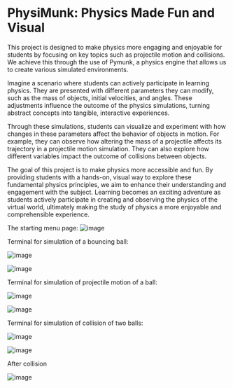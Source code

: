 # PhysiMunk: Physics Made Fun and Visual

This project is designed to make physics more engaging and enjoyable for students by focusing on key topics such as projectile motion and collisions. We achieve this through the use of Pymunk, a physics engine that allows us to create various simulated environments.

Imagine a scenario where students can actively participate in learning physics. They are presented with different parameters they can modify, such as the mass of objects, initial velocities, and angles. These adjustments influence the outcome of the physics simulations, turning abstract concepts into tangible, interactive experiences.

Through these simulations, students can visualize and experiment with how changes in these parameters affect the behavior of objects in motion. For example, they can observe how altering the mass of a projectile affects its trajectory in a projectile motion simulation. They can also explore how different variables impact the outcome of collisions between objects.

The goal of this project is to make physics more accessible and fun. By providing students with a hands-on, visual way to explore these fundamental physics principles, we aim to enhance their understanding and engagement with the subject. Learning becomes an exciting adventure as students actively participate in creating and observing the physics of the virtual world, ultimately making the study of physics a more enjoyable and comprehensible experience.

The starting menu page:
![image](https://github.com/Mana120/SimpliPhy/assets/90771545/0deaa684-a28a-43a9-8a9e-eae989bdd9ac)

Terminal for simulation of a bouncing ball:

![image](https://github.com/Mana120/SimpliPhy/assets/90771545/de326b2d-a6bb-4912-8a16-13b53a904fa3)

![image](https://github.com/Mana120/SimpliPhy/assets/90771545/a253e0e4-3d6d-496a-a30f-3ecaa126b46b)

Terminal for simulation of projectile motion of a ball:

![image](https://github.com/Mana120/SimpliPhy/assets/90771545/3fd11986-b3bb-45df-89b5-5368afd73939)

![image](https://github.com/Mana120/SimpliPhy/assets/90771545/bc44ce73-d380-4f46-9734-2ab775026337)

Terminal for simulation of collision of two balls:

![image](https://github.com/Mana120/SimpliPhy/assets/90771545/208cdb05-8dd5-4b56-886c-250d91e80b04)

![image](https://github.com/Mana120/SimpliPhy/assets/90771545/d3d3e905-33ca-4b18-a563-9029e368a03d)

After collision

![image](https://github.com/Mana120/SimpliPhy/assets/90771545/9f9253e0-1fba-4e55-a590-c99e68472f72)



















